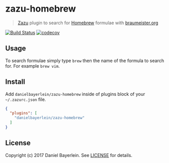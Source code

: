 # zazu-homebrew

> [Zazu](https://github.com/tinytacoteam/zazu) plugin to search for [Homebrew](https://brew.sh) formulae with [braumeister.org](http://www.braumeister.org)

[![Build Status](https://travis-ci.org/danielbayerlein/zazu-homebrew.svg?branch=master)](https://travis-ci.org/danielbayerlein/zazu-homebrew)
[![codecov](https://codecov.io/gh/danielbayerlein/zazu-homebrew/branch/master/graph/badge.svg)](https://codecov.io/gh/danielbayerlein/zazu-homebrew)

## Usage

To search formulae simply type `brew` then the name of the formula to search for.
For example `brew vim`.

## Install

Add `danielbayerlein/zazu-homebrew` inside of plugins block of your `~/.zazurc.json` file.

```json
{
  "plugins": [
    "danielbayerlein/zazu-homebrew"
  ]
}
```

## License

Copyright (c) 2017 Daniel Bayerlein. See [LICENSE](./LICENSE.md) for details.
